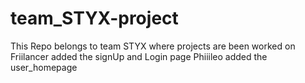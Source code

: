 # team_STYX-project
This Repo belongs to team STYX where  projects are been worked on
Friilancer added the signUp and Login page
Phiiileo added the user_homepage
